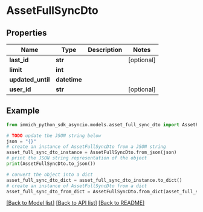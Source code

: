 # AssetFullSyncDto


## Properties

Name | Type | Description | Notes
------------ | ------------- | ------------- | -------------
**last_id** | **str** |  | [optional] 
**limit** | **int** |  | 
**updated_until** | **datetime** |  | 
**user_id** | **str** |  | [optional] 

## Example

```python
from immich_python_sdk_asyncio.models.asset_full_sync_dto import AssetFullSyncDto

# TODO update the JSON string below
json = "{}"
# create an instance of AssetFullSyncDto from a JSON string
asset_full_sync_dto_instance = AssetFullSyncDto.from_json(json)
# print the JSON string representation of the object
print(AssetFullSyncDto.to_json())

# convert the object into a dict
asset_full_sync_dto_dict = asset_full_sync_dto_instance.to_dict()
# create an instance of AssetFullSyncDto from a dict
asset_full_sync_dto_from_dict = AssetFullSyncDto.from_dict(asset_full_sync_dto_dict)
```
[[Back to Model list]](../README.md#documentation-for-models) [[Back to API list]](../README.md#documentation-for-api-endpoints) [[Back to README]](../README.md)


